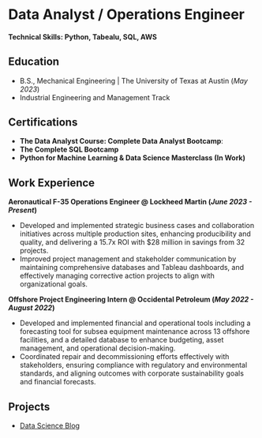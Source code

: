 # Data Analyst / Operations Engineer

#### Technical Skills: Python, Tabealu, SQL, AWS

## Education 			        		
- B.S., Mechanical Engineering | The University of Texas at Austin (_May 2023_)
- Industrial Engineering and Management Track
  


## Certifications
- **The Data Analyst Course: Complete Data Analyst Bootcamp**:
- **The Complete SQL Bootcamp**
- **Python for Machine Learning & Data Science Masterclass (In Work)**



## Work Experience
**Aeronautical F-35 Operations Engineer @ Lockheed Martin (_June 2023 - Present_)**
- Developed and implemented strategic business cases and collaboration initiatives across multiple production sites, enhancing producibility and quality, and delivering a 15.7x ROI with $28 million in savings from 32 projects.
- Improved project management and stakeholder communication by maintaining comprehensive databases and Tableau dashboards, and effectively managing corrective action projects to align with organizational goals.


**Offshore Project Engineering Intern @ Occidental Petroleum (_May 2022 - August 2022_)**
- Developed and implemented financial and operational tools including a forecasting tool for subsea equipment maintenance across 13 offshore facilities, and a detailed database to enhance budgeting, asset management, and operational decision-making.
- Coordinated repair and decommissioning efforts effectively with stakeholders, ensuring compliance with regulatory and environmental standards, and aligning outcomes with corporate sustainability goals and financial forecasts.




## Projects


- [Data Science Blog](https://medium.com/@shawhin)
